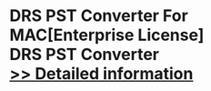 # DRS PST Converter For MAC[Enterprise License]<br />DRS PST Converter<br />[>> Detailed information](https://secure.shareit.com/shareit/product.html?productid=301004875&affiliateid=200057808)